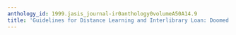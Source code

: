 ```yaml
---
anthology_id: 1999.jasis_journal-ir0anthology0volumeA50A14.9
title: 'Guidelines for Distance Learning and Interlibrary Loan: Doomed and More Doomed'
---
```

